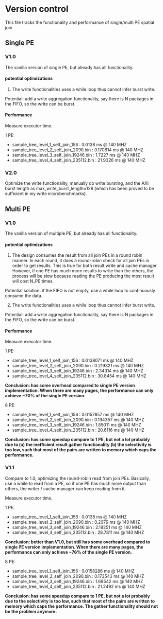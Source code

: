 # Version control

This file tracks the functionality and performance of single/multi PE spatial join.

## Single PE
### V1.0

The vanilla version of single PE, but already has all functionality. 
#### potential optimizations

1. The write functionalities uses a while loop thus cannot infer burst write.

Potential: add a write aggregation functionality, say there is N packages in the FIFO, so the write can be burst. 

#### Performance

Measure executor time.

1 PE:
* sample_tree_level_1_self_join_156 : 0.0138 ms @ 140 MHZ
* sample_tree_level_2_self_join_2090.bin : 0.170814 ms @ 140 MHZ
* sample_tree_level_3_self_join_19246.bin : 1.7227 ms @ 140 MHZ
* sample_tree_level_4_self_join_235112.bin : 21.9326 ms @ 140 MHZ

### V2.0

Optimize the write functionality, manually do write bursting, and the AXI burst length as max_write_burst_length=128 (which has been proved to be sufficient in my write microbenchmarks).



## Multi PE

### V1.0 

The vanilla version of multiple PE, but already has all functionality. 

#### potential optimizations

1. The design consumes the result from all join PEs in a round robin manner. In each round, it does a round-robin check for all join PEs in order to get results. This is true for both result write and cache manager. However, if one PE has much more results to write than the others, the process will be slow because reading the PE producing the most result will cost N_PE times. 

Potential solution: if the FIFO is not empty, use a while loop to continuously consume the data. 

2. The write functionalities uses a while loop thus cannot infer burst write.

Potential: add a write aggregation functionality, say there is N packages in the FIFO, so the write can be burst. 

#### Performance

Measure executor time.

1 PE:
* sample_tree_level_1_self_join_156 : 0.0138071 ms @ 140 MHZ
* sample_tree_level_2_self_join_2090.bin : 0.219321 ms @ 140 MHZ
* sample_tree_level_3_self_join_19246.bin : 2.34314 ms @ 140 MHZ
* sample_tree_level_4_self_join_235112.bin : 30.8454 ms @ 140 MHZ

**Conclusion: has some overhead compared to single PE version implementation. When there are many pages, the performance can only achieve ~70% of the single PE version.**

8 PE:
* sample_tree_level_1_self_join_156 : 0.0157857 ms @ 140 MHZ
* sample_tree_level_2_self_join_2090.bin : 0.194357 ms @ 140 MHZ
* sample_tree_level_3_self_join_19246.bin : 1.85011 ms @ 140 MHZ
* sample_tree_level_4_self_join_235112.bin : 20.6116 ms @ 140 MHZ

**Conclusion: has some speedup compare to 1 PE, but not a lot probably due to (a) the inefficient result gather functionality (b) the selectivity is too low, such that most of the pairs are written to memory which caps the performance.**


### V1.1

Compare to 1.0, optimizing the round-robin read from join PEs. Basically, use a while to read from a PE, so if one PE has much more output than others, the writer / cache manager can keep reading from it. 

Measure executor time.

1 PE:
* sample_tree_level_1_self_join_156 : 0.0138 ms @ 140 MHZ
* sample_tree_level_2_self_join_2090.bin : 0.2079 ms @ 140 MHZ
* sample_tree_level_3_self_join_19246.bin : 2.18251 ms @ 140 MHZ
* sample_tree_level_4_self_join_235112.bin : 28.7811 ms @ 140 MHZ

**Conclusion: better than V1.0, but still has some overhead compared to single PE version implementation. When there are many pages, the performance can only achieve ~76% of the single PE version.**


8 PE:
* sample_tree_level_1_self_join_156 : 0.0158286 ms @ 140 MHZ
* sample_tree_level_2_self_join_2090.bin : 0.173543 ms @ 140 MHZ
* sample_tree_level_3_self_join_19246.bin : 1.68542 ms @ 140 MHZ
* sample_tree_level_4_self_join_235112.bin : 21.2492 ms @ 140 MHZ

**Conclusion: has some speedup compare to 1 PE, but not a lot probably due to the selectivity is too low, such that most of the pairs are written to memory which caps the performance. The gather functionality should not be the problem anymore.**